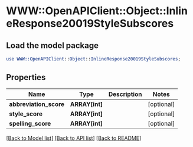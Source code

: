 # WWW::OpenAPIClient::Object::InlineResponse20019StyleSubscores

## Load the model package
```perl
use WWW::OpenAPIClient::Object::InlineResponse20019StyleSubscores;
```

## Properties
Name | Type | Description | Notes
------------ | ------------- | ------------- | -------------
**abbreviation_score** | **ARRAY[int]** |  | [optional] 
**style_score** | **ARRAY[int]** |  | [optional] 
**spelling_score** | **ARRAY[int]** |  | [optional] 

[[Back to Model list]](../README.md#documentation-for-models) [[Back to API list]](../README.md#documentation-for-api-endpoints) [[Back to README]](../README.md)


